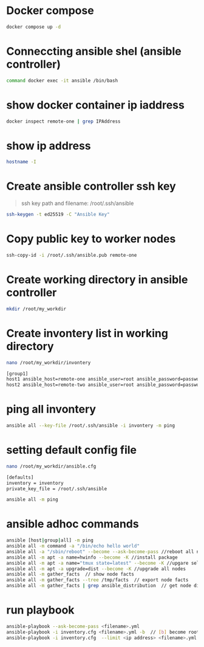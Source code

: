 # Docker compose
```sh
docker compose up -d
```

# Conneccting ansible shel (ansible controller)
```sh
command docker exec -it ansible /bin/bash
```

# show docker container ip iaddress
```sh
docker inspect remote-one | grep IPAddress
```

# show ip address
```sh
hostname -I
```

# Create ansible controller ssh key
> ssh key path and filename: /root/.ssh/ansible
```sh
ssh-keygen -t ed25519 -C "Ansible Key"
```

# Copy public key to worker nodes
```sh
ssh-copy-id -i /root/.ssh/ansible.pub remote-one
```

# Create working directory in ansible controller
```sh
mkdir /root/my_workdir
```

# Create invontery list in working directory
```sh
nano /root/my_workdir/invontery
```
```sh
[group1]
host1 ansible_host=remote-one ansible_user=root ansible_password=password
host2 ansible_host=remote-two ansible_user=root ansible_password=password
```

# ping all invontery
```sh
ansible all --key-file /root/.ssh/ansible -i invontery -m ping
```

# setting default config file
```sh
nano /root/my_workdir/ansible.cfg
```
```sh
[defaults]
inventory = inventory
private_key_file = /root/.ssh/ansible
```

```sh
ansible all -m ping
```

# ansible adhoc commands
```sh
ansible [host|group|all] -m ping
ansible all -m command -a "/bin/echo hello world"
ansible all -a "/sbin/reboot" --become --ask-become-pass //reboot all nodes
ansible all -m apt -a name=hwinfo --become -K //install package
ansible all -m apt -a name="tmux state=latest" --become -K //upgare selected package
ansible all -m apt -a upgrade=dist --become -K //upgrade all nodes
ansible all -m gather_facts  // show node facts
ansible all -m gather_facts --tree /tmp/facts  // export node facts
ansible all -m gather_facts | grep ansible_distribution  // get node dist
```

# run playbook
```sh
ansible-playbook --ask-become-pass <filename>.yml
ansible-playbook -i inventory.cfg <filename>.yml -b  // [b] become root on the remote nodes
ansible-playbook -i inventory.cfg  --limit <ip address> <filename>.yml
```